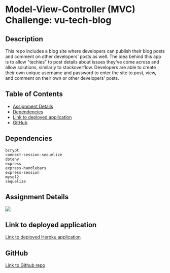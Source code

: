 # Model-View-Controller (MVC) Challenge: vu-tech-blog

## Description

This repo includes a blog site where developers can publish their blog posts and comment on other developers’ posts as well. The idea behind this app is to allow "techies" to post details about issues they've come across and allow solutions, similarly to stackoverflow. Developers are able to create their own unique username and password to enter the site to post, view, and comment on their own or other developers' posts.

## Table of Contents

* [Assignment Details](#assignment-details)<br />
* [Dependencies](#dependencies)<br />
* [Link to deployed application](#link-to-deployed-application)<br />
* [GitHub](#github)<br />

## Dependencies
```
bcrypt
connect-session-sequelize
dotenv
express
express-handlebars
express-session
mysql2
sequelize
```

## Assignment Details

![](https://user-images.githubusercontent.com/68674610/97804428-207abf80-1c0d-11eb-9973-dbafcb30e18e.png)

## Link to deployed application

[Link to deployed Heroku application](https://tech-blog-vutang.herokuapp.com)

## GitHub

[Link to Github repo](https://github.com/vutanguofa/vu-tech-blog)